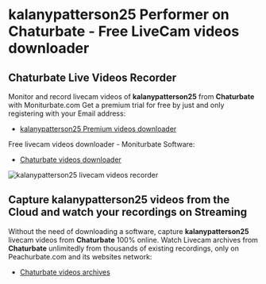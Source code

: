 # kalanypatterson25 Performer on Chaturbate - Free LiveCam videos downloader

## Chaturbate Live Videos Recorder

Monitor and record livecam videos of **kalanypatterson25** from **Chaturbate** with Moniturbate.com
Get a premium trial for free by just and only registering with your Email address:
* [kalanypatterson25 Premium videos downloader](https://moniturbate.com/request-demo-licence-key.html)

Free livecam videos downloader - Moniturbate Software:
* [Chaturbate videos downloader](https://moniturbate.com/moniturbate-download-software.html)

![kalanypatterson25 livecam videos recorder](https://peachurnet.com/templates/moniturbate-software.png)


## Capture kalanypatterson25 videos from the Cloud and watch your recordings on Streaming

Without the need of downloading a software, capture **kalanypatterson25** livecam videos from **Chaturbate** 100% online.
Watch Livecam archives from **Chaturbate** unlimitedly from thousands of existing recordings, only on Peachurbate.com and its websites network:
* [Chaturbate videos archives](https://peachurnet.com/)